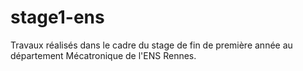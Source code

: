 # stage1-ens

Travaux réalisés dans le cadre du stage de fin de première année au département Mécatronique de l'ENS Rennes.
